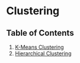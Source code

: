 # Clustering

## Table of Contents

1. [K-Means Clustering](1_K-Means_Clustering)
2. [Hierarchical Clustering](2_Hierarchical_Clustering)
